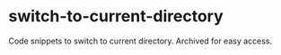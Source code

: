 # switch-to-current-directory
Code snippets to switch to current directory. Archived for easy access.

